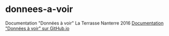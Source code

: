 # donnees-a-voir
Documentation "Données à voir" La Terrasse Nanterre 2016
[Documentation "Données à voir" sur GitHub.io](https://benoiferchaud.github.io/donnees-a-voir/)
